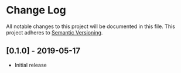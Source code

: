 # Change Log
All notable changes to this project will be documented in this file.
This project adheres to [Semantic Versioning](http://semver.org/).

## [0.1.0] - 2019-05-17
- Initial release
